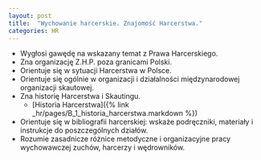 ```yaml
---
layout: post
title:  "Wychowanie harcerskie. Znajomość Harcerstwa."
categories: HR 
---
```


* Wygłosi gawędę na wskazany temat z Prawa Harcerskiego.
* Zna organizację Z.H.P. poza granicami Polski.
* Orientuje się w sytuacji Harcerstwa w Polsce.
* Orientuje się ogólnie w organizacji i działalności międzynarodowej
  organizacji skautowej.
* Zna historię Harcerstwa i Skautingu.
    - [Historia Harcerstwa]({% link _hr/pages/B_1_historia_harcerstwa.markdown %})
* Orientuje się w bibliografii harcerskiej: wskaże podręczniki, materiały i
  instrukcje do poszczególnych działów.
* Rozumie zasadnicze różnice metodyczne i organizacyjne pracy wychowawczej
  zuchów, harcerzy i wędrowników.